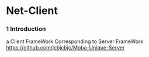 # Net-Client
 ### 1 Introduction
 a Client FrameWork Corresponding to Server FrameWork https://github.com/jcbjcbjc/Moba-Unique-Server
